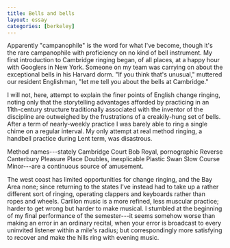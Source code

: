 ```yaml
---
title: Bells and bells
layout: essay
categories: [berkeley]
---
```


Apparently "campanophile" is the word for what I've become, though it's the rare
campanophile with proficiency on no kind of bell instrument. My first
introduction to Cambridge ringing began, of all places, at a happy hour with
Googlers in New York. Someone on my team was carrying on about the exceptional
bells in his Harvard dorm. "If you think that's unusual," muttered our resident
Englishman, "let me tell you about the bells at Cambridge."

I will not, here, attempt to explain the finer points of English change ringing,
noting only that the storytelling advantages afforded by practicing in an
11th-century structure traditionally associated with the inventor of the
discipline are outweighed by the frustrations of a creakily-hung set of bells.
After a term of nearly-weekly practice I was barely able to ring a single chime
on a regular interval. My only attempt at real method ringing, a handbell
practice during Lent term, was disastrous.

Method names---stately Cambridge Court Bob Royal, pornographic Reverse
Canterbury Pleasure Place Doubles, inexplicable Plastic Swan Slow Course
Minor---are a continuous source of amusement.

The west coast has limited opportunities for change ringing, and the Bay Area
none; since returning to the states I've instead had to take up a rather
different sort of ringing, operating clappers and keyboards rather than ropes
and wheels. Carillon music is a more refined, less muscular practice; harder to
get wrong but harder to make musical. I stumbled at the beginning of my final
performance of the semester---it seems somehow worse than making an error in an
ordinary recital, when your error is broadcast to every uninvited listener
within a mile's radius; but correspondingly more satisfying to recover and make
the hills ring with evening music.
